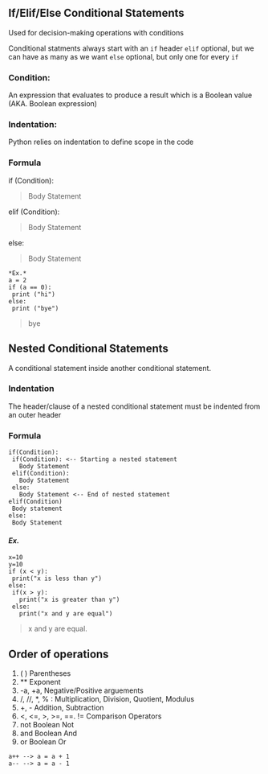 ## If/Elif/Else Conditional Statements
Used for decision-making operations with conditions

Conditional statments always start with an 
`if` header
`elif` optional, but we can have as many as we want
`else` optional, but only one for every `if`

### Condition:
An expression that evaluates to produce a result which is a Boolean value (AKA. Boolean expression)

### Indentation:
Python relies on indentation to define scope in the code

### Formula
if (Condition):
> Body Statement

elif (Condition):
> Body Statement

else: 
> Body Statement 

```
*Ex.*
a = 2
if (a == 0):
 print ("hi")
else:
 print ("bye")

```
>bye 

## Nested Conditional Statements 

A conditional statement inside another conditional statement.

### Indentation 
The header/clause of a nested conditional statement must be indented from an outer header

### Formula

```
if(Condition):
 if(Condition): <-- Starting a nested statement
   Body Statement 
 elif(Condition):
   Body Statement
 else:
   Body Statement <-- End of nested statement 
elif(Condition)
 Body statement
else: 
 Body Statement

```
#### *Ex.*
```
x=10
y=10
if (x < y):
 print("x is less than y")
else:
 if(x > y):
   print("x is greater than y")
 else:
   print("x and y are equal")
```
 > x and y are equal. 

## Order of operations
1. (  ) Parentheses
2. ** Exponent
3. -a, +a, Negative/Positive arguements
4. /, //, *, % : Multiplication, Division, Quotient, Modulus 
5. +, - Addition, Subtraction
6. <, <=, >, >=, ==. != Comparison Operators
7. not Boolean Not
8. and Boolean And
9. or Boolean Or

```
a++ --> a = a + 1
a-- --> a = a - 1
```